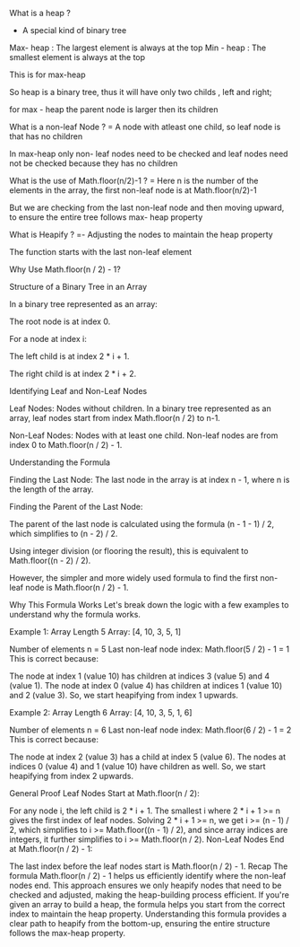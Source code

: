 What is a heap ?
- A special kind of binary tree

Max- heap : The largest element is always at the top
Min - heap : The smallest element is always at the top

This is for max-heap

So heap is a binary tree, thus it will have only two childs , left and right;

for max - heap the parent node is larger then its children

What is a non-leaf Node ?
= A node with atleast one child, so leaf node is that has no children

In max-heap only non- leaf nodes need to be checked and leaf nodes need not be checked because they has no children

What is the use of Math.floor(n/2)-1 ?
= Here n is the number of the elements in the array, the first non-leaf node is at Math.floor(n/2)-1

But we are checking from the last non-leaf node and then moving upward, to ensure the entire tree follows max- heap property

What is Heapify ?
=- Adjusting the nodes to maintain the heap property

The function starts with the last non-leaf element


Why Use Math.floor(n / 2) - 1?

Structure of a Binary Tree in an Array

In a binary tree represented as an array:

The root node is at index 0.

For a node at index i:

The left child is at index 2 * i + 1.

The right child is at index 2 * i + 2.

Identifying Leaf and Non-Leaf Nodes

Leaf Nodes: Nodes without children. In a binary tree represented as an array, leaf nodes start from index Math.floor(n / 2) to n-1.

Non-Leaf Nodes: Nodes with at least one child. Non-leaf nodes are from index 0 to Math.floor(n / 2) - 1.

Understanding the Formula

Finding the Last Node: The last node in the array is at index n - 1, where n is the length of the array.

Finding the Parent of the Last Node:

The parent of the last node is calculated using the formula (n - 1 - 1) / 2, which simplifies to (n - 2) / 2.

Using integer division (or flooring the result), this is equivalent to Math.floor((n - 2) / 2).

However, the simpler and more widely used formula to find the first non-leaf node is Math.floor(n / 2) - 1.

Why This Formula Works
Let's break down the logic with a few examples to understand why the formula works.

Example 1: Array Length 5
Array: [4, 10, 3, 5, 1]

Number of elements n = 5
Last non-leaf node index: Math.floor(5 / 2) - 1 = 1
This is correct because:

The node at index 1 (value 10) has children at indices 3 (value 5) and 4 (value 1).
The node at index 0 (value 4) has children at indices 1 (value 10) and 2 (value 3).
So, we start heapifying from index 1 upwards.

Example 2: Array Length 6
Array: [4, 10, 3, 5, 1, 6]

Number of elements n = 6
Last non-leaf node index: Math.floor(6 / 2) - 1 = 2
This is correct because:

The node at index 2 (value 3) has a child at index 5 (value 6).
The nodes at indices 0 (value 4) and 1 (value 10) have children as well.
So, we start heapifying from index 2 upwards.

General Proof
Leaf Nodes Start at Math.floor(n / 2):

For any node i, the left child is 2 * i + 1.
The smallest i where 2 * i + 1 >= n gives the first index of leaf nodes.
Solving 2 * i + 1 >= n, we get i >= (n - 1) / 2, which simplifies to i >= Math.floor((n - 1) / 2), and since array indices are integers, it further simplifies to i >= Math.floor(n / 2).
Non-Leaf Nodes End at Math.floor(n / 2) - 1:

The last index before the leaf nodes start is Math.floor(n / 2) - 1.
Recap
The formula Math.floor(n / 2) - 1 helps us efficiently identify where the non-leaf nodes end.
This approach ensures we only heapify nodes that need to be checked and adjusted, making the heap-building process efficient.
If you're given an array to build a heap, the formula helps you start from the correct index to maintain the heap property. Understanding this formula provides a clear path to heapify from the bottom-up, ensuring the entire structure follows the max-heap property.